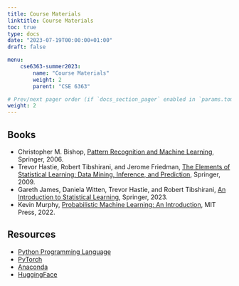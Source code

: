 ```yaml
---
title: Course Materials
linktitle: Course Materials
toc: true
type: docs
date: "2023-07-19T00:00:00+01:00"
draft: false

menu:
    cse6363-summer2023:
        name: "Course Materials"
        weight: 2
        parent: "CSE 6363"

# Prev/next pager order (if `docs_section_pager` enabled in `params.toml`)
weight: 2
---
```


## Books

- Christopher M. Bishop, [Pattern Recognition and Machine Learning](https://www.microsoft.com/en-us/research/uploads/prod/2006/01/Bishop-Pattern-Recognition-and-Machine-Learning-2006.pdf), Springer, 2006.
- Trevor Hastie, Robert Tibshirani, and Jerome Friedman, [The Elements of Statistical Learning: Data Mining, Inference, and Prediction](https://hastie.su.domains/ElemStatLearn/), Springer, 2009.
- Gareth James, Daniela Witten, Trevor Hastie, and Robert Tibshirani, [An Introduction to Statistical Learning](https://www.statlearning.com/), Springer, 2023.
- Kevin Murphy, [Probabilistic Machine Learning: An Introduction](https://probml.github.io/pml-book/book1.html), MIT Press, 2022.

## Resources

- [Python Programming Language](https://www.python.org/)
- [PyTorch](https://pytorch.org/)
- [Anaconda](https://www.anaconda.com/products/individual)
- [HuggingFace](https://huggingface.co/)
